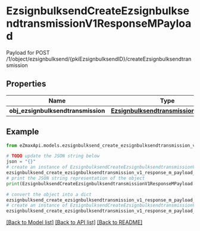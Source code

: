 # EzsignbulksendCreateEzsignbulksendtransmissionV1ResponseMPayload

Payload for POST /1/object/ezsignbulksend/{pkiEzsignbulksendID}/createEzsignbulksendtransmission

## Properties

Name | Type | Description | Notes
------------ | ------------- | ------------- | -------------
**obj_ezsignbulksendtransmission** | [**EzsignbulksendtransmissionResponse**](EzsignbulksendtransmissionResponse.md) |  | 

## Example

```python
from eZmaxApi.models.ezsignbulksend_create_ezsignbulksendtransmission_v1_response_m_payload import EzsignbulksendCreateEzsignbulksendtransmissionV1ResponseMPayload

# TODO update the JSON string below
json = "{}"
# create an instance of EzsignbulksendCreateEzsignbulksendtransmissionV1ResponseMPayload from a JSON string
ezsignbulksend_create_ezsignbulksendtransmission_v1_response_m_payload_instance = EzsignbulksendCreateEzsignbulksendtransmissionV1ResponseMPayload.from_json(json)
# print the JSON string representation of the object
print(EzsignbulksendCreateEzsignbulksendtransmissionV1ResponseMPayload.to_json())

# convert the object into a dict
ezsignbulksend_create_ezsignbulksendtransmission_v1_response_m_payload_dict = ezsignbulksend_create_ezsignbulksendtransmission_v1_response_m_payload_instance.to_dict()
# create an instance of EzsignbulksendCreateEzsignbulksendtransmissionV1ResponseMPayload from a dict
ezsignbulksend_create_ezsignbulksendtransmission_v1_response_m_payload_form_dict = ezsignbulksend_create_ezsignbulksendtransmission_v1_response_m_payload.from_dict(ezsignbulksend_create_ezsignbulksendtransmission_v1_response_m_payload_dict)
```
[[Back to Model list]](../README.md#documentation-for-models) [[Back to API list]](../README.md#documentation-for-api-endpoints) [[Back to README]](../README.md)


